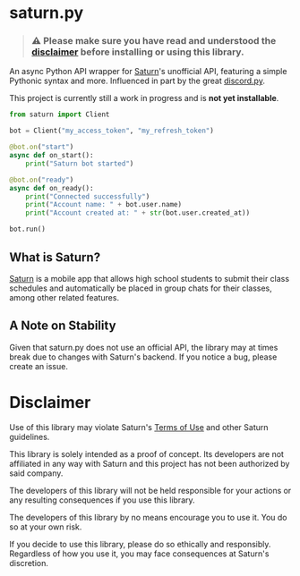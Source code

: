 # saturn.py
> ### **:warning: Please make sure you have read and understood the [disclaimer](#disclaimer) before installing or using this library.**
An async Python API wrapper for [Saturn](https://www.joinsaturn.com/)'s unofficial API, featuring a simple Pythonic syntax and more. Influenced in part by the great [discord.py](https://github.com/Rapptz/discord.py/).

This project is currently still a work in progress and is **not yet installable**.

```py
from saturn import Client

bot = Client("my_access_token", "my_refresh_token")

@bot.on("start")
async def on_start():
    print("Saturn bot started")

@bot.on("ready")
async def on_ready():
    print("Connected successfully")
    print("Account name: " + bot.user.name)
    print("Account created at: " + str(bot.user.created_at))

bot.run()
```

## What is Saturn?
[Saturn](https://www.joinsaturn.com/) is a mobile app that allows high school students to submit their class schedules and automatically be placed in group chats for their classes, among other related features. 

## A Note on Stability
Given that saturn.py does not use an official API, the library may at times break due to changes with Saturn's backend. If you notice a bug, please create an issue.

# Disclaimer
Use of this library may violate Saturn's [Terms of Use](https://www.joinsaturn.com/terms-of-use) and other Saturn guidelines.

This library is solely intended as a proof of concept. Its developers are not affiliated in any way with Saturn and this project has not been authorized by said company.

The developers of this library will not be held responsible for your actions or any resulting consequences if you use this library.

The developers of this library by no means encourage you to use it. You do so at your own risk.

If you decide to use this library, please do so ethically and responsibly. Regardless of how you use it, you may face consequences at Saturn's discretion.
